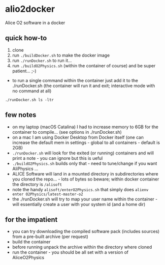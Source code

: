 # alio2docker
Alice O2 software in a docker

## quick how-to

1. clone 
2. run `./buildDocker.sh` to make the docker image
3. run `./runDocker.sh` to run it...
4. run `./buildO2Physics.sh` (within the container of course) and be super patient... ;-)

- to run a single command within the container just add it to the ./runDocker.sh (the container will run it and exit; interactive mode with no command at all)
```
./runDocker.sh ls -ltr
```

## few notes

- on my laptop (macOS Catalina) I had to increase memory to 6GB for the container to compile... (see options in ./runDocker.sh)
- on a mac I am using Docker Desktop from Docker itself (one can increase the default mem in settings - global to all containers - default is 2GB)
- `./runDocker.sh` will look for the exited (or running) containers and will print a note - you can ignore but this is ueful
- `./buildO2Physics.sh` builds only that - need to tune/change if you want AliPhysics ...
- ALICE Software will land in a mounted directory in subdirectories where you cloned the repo... - lots of bytes so beware; within docker container the directory is `/alisoft`
- note the handy `alisoft/enterO2Physics.sh` that simply does `alienv enter O2Physics/latest-master-o2`
- the ./runDocker.sh will try to map your user name within the container - will essentially create a user with your system id (and a home dir)

## for the impatient

- you can try downloading the compiled software pack (includes sources) from a pre-built archive (per request)
- build the container
- before running unpack the archive within the directory where cloned
- run the container - you should be all set with a version of AliceO2Physics
